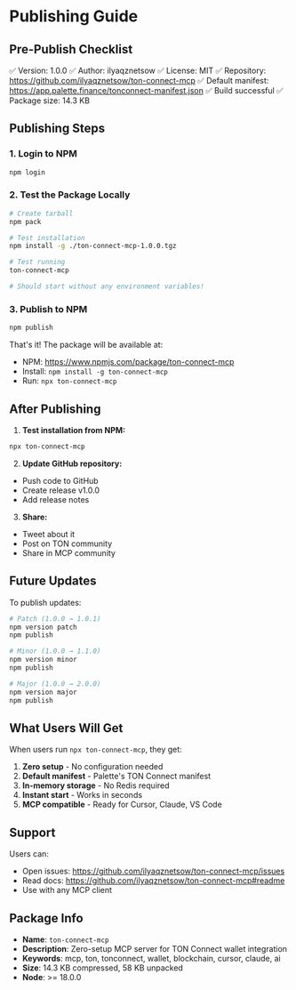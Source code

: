 # Publishing Guide

## Pre-Publish Checklist

✅ Version: 1.0.0
✅ Author: ilyaqznetsow
✅ License: MIT
✅ Repository: https://github.com/ilyaqznetsow/ton-connect-mcp
✅ Default manifest: https://app.palette.finance/tonconnect-manifest.json
✅ Build successful
✅ Package size: 14.3 KB

## Publishing Steps

### 1. Login to NPM

```bash
npm login
```

### 2. Test the Package Locally

```bash
# Create tarball
npm pack

# Test installation
npm install -g ./ton-connect-mcp-1.0.0.tgz

# Test running
ton-connect-mcp

# Should start without any environment variables!
```

### 3. Publish to NPM

```bash
npm publish
```

That's it! The package will be available at:
- NPM: https://www.npmjs.com/package/ton-connect-mcp
- Install: `npm install -g ton-connect-mcp`
- Run: `npx ton-connect-mcp`

## After Publishing

1. **Test installation from NPM:**
```bash
npx ton-connect-mcp
```

2. **Update GitHub repository:**
- Push code to GitHub
- Create release v1.0.0
- Add release notes

3. **Share:**
- Tweet about it
- Post on TON community
- Share in MCP community

## Future Updates

To publish updates:

```bash
# Patch (1.0.0 → 1.0.1)
npm version patch
npm publish

# Minor (1.0.0 → 1.1.0)
npm version minor
npm publish

# Major (1.0.0 → 2.0.0)
npm version major
npm publish
```

## What Users Will Get

When users run `npx ton-connect-mcp`, they get:

1. **Zero setup** - No configuration needed
2. **Default manifest** - Palette's TON Connect manifest
3. **In-memory storage** - No Redis required
4. **Instant start** - Works in seconds
5. **MCP compatible** - Ready for Cursor, Claude, VS Code

## Support

Users can:
- Open issues: https://github.com/ilyaqznetsow/ton-connect-mcp/issues
- Read docs: https://github.com/ilyaqznetsow/ton-connect-mcp#readme
- Use with any MCP client

## Package Info

- **Name**: `ton-connect-mcp`
- **Description**: Zero-setup MCP server for TON Connect wallet integration
- **Keywords**: mcp, ton, tonconnect, wallet, blockchain, cursor, claude, ai
- **Size**: 14.3 KB compressed, 58 KB unpacked
- **Node**: >= 18.0.0

